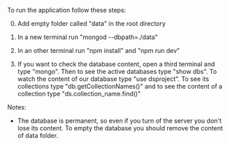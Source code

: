 To run the application follow these steps:

0. Add empty folder called "data" in the root directory

1. In a new terminal run "mongod --dbpath=./data"

2. In an other terminal run "npm install" and "npm run dev"

3. If you want to check the database content, open a third terminal and type "mongo". Then to see the active databases
   type "show dbs".
   To watch the content of our database type "use dsproject". To see its collections type "db.getCollectionNames()" and
   to see the content of a collection type "ds.collection_name.find()"

Notes:
- The database is permanent, so even if you turn of the server you don't lose its content.
  To empty the database you should remove the content of data folder.